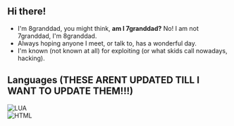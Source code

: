 ## Hi there!
- I'm 8granddad, you might think, **am I 7granddad?** No! I am not 7granddad, I'm 8granddad.
- Always hoping anyone I meet, or talk to, has a wonderful day.
- I'm known (not known at all) for exploiting (or what skids call nowadays, hacking).

## Languages (THESE ARENT UPDATED TILL I WANT TO UPDATE THEM!!!)
![LUA](https://img.shields.io/badge/LUA-30%25-396498)  
![HTML](https://img.shields.io/badge/HTML-55%25-396298)
